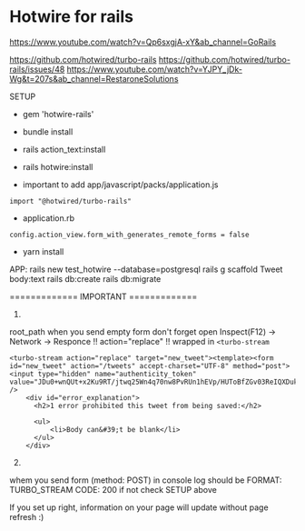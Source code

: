 # Hotwire for rails

https://www.youtube.com/watch?v=Qp6sxgjA-xY&ab_channel=GoRails

https://github.com/hotwired/turbo-rails
https://github.com/hotwired/turbo-rails/issues/48
https://www.youtube.com/watch?v=YJPY_jDk-Wg&t=207s&ab_channel=RestaroneSolutions

SETUP
* gem 'hotwire-rails'
* bundle install
* rails action_text:install
* rails hotwire:install

* important to add
app/javascript/packs/application.js

```import "@hotwired/turbo-rails"```
* application.rb

```config.action_view.form_with_generates_remote_forms = false```

* yarn install

APP:
rails new test_hotwire --database=postgresql
rails g scaffold Tweet body:text
rails db:create
rails db:migrate

============= IMPORTANT =============

1.
root_path
when you send empty form don't forget open
Inspect(F12) -> Network -> Responce
!! action="replace"
!! wrapped in ``<turbo-stream``
```
<turbo-stream action="replace" target="new_tweet"><template><form id="new_tweet" action="/tweets" accept-charset="UTF-8" method="post"><input type="hidden" name="authenticity_token" value="JDu0+wnQUt+x2Ku9RT/jtwq25Wn4q70nw8PvRUn1hEVp/HUToBfZGv03ReIQXDukelpDgqAZCo2aRfhVosJCLw==" />
    <div id="error_explanation">
      <h2>1 error prohibited this tweet from being saved:</h2>

      <ul>
          <li>Body can&#39;t be blank</li>
      </ul>
    </div>
```

2.
whem you send form (method: POST) in console log should be
FORMAT: TURBO_STREAM
CODE:   200
if not check SETUP above

If you set up right, information on your page will update without page refresh :)

